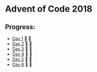 # Advent of Code 2018


## Progress:

- [Day 1](https://github.com/ankjevel/adventofcode/tree/2018/day01) 🌟 🌟
- [Day 2](https://github.com/ankjevel/adventofcode/tree/2018/day02) 🌟 🌟
- [Day 3](https://github.com/ankjevel/adventofcode/tree/2018/day03) 🌟 🌟
- [Day 4](https://github.com/ankjevel/adventofcode/tree/2018/day04) 🌟 🌟
- [Day 5](https://github.com/ankjevel/adventofcode/tree/2018/day05) 🌟 🌟
- [Day 6](https://github.com/ankjevel/adventofcode/tree/2018/day06) 🌟 🌟
